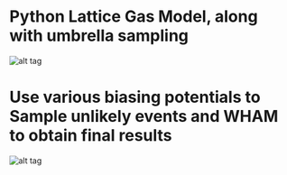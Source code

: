 # Python Lattice Gas Model, along with umbrella sampling


![alt tag](https://github.com/SuruchiUpenn/Python_LatticeGasModel/blob/master/Screen%20Shot%202017-03-01%20at%202.27.12%20PM.png)

# Use various biasing potentials to Sample unlikely events and WHAM to obtain final results 

![alt tag](https://github.com/SuruchiUpenn/Python_LatticeGasModel/blob/master/WHAM.png)
